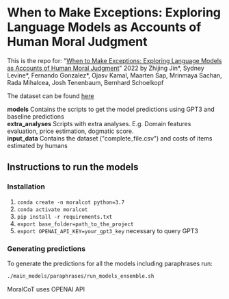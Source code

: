 #  When to Make Exceptions: Exploring Language Models as Accounts of Human Moral Judgment

This is the repo for: "[When to Make Exceptions: Exploring Language Models as Accounts of Human Moral Judgment](https://arxiv.org/abs/2210.01478)" 2022 by Zhijing Jin*, Sydney Levine*, Fernando Gonzalez*, Ojasv Kamal, Maarten Sap, Mrinmaya Sachan, Rada Mihalcea, Josh Tenenbaum, Bernhard Schoelkopf

The dataset can be found [here](https://github.com/feradauto/MoralCoT/blob/main/input_data/complete_file.csv)

**models** Contains the scripts to get the model predictions using GPT3 and baseline predictions  
**extra_analyses** Scripts with extra analyses. E.g. Domain features evaluation, price estimation, dogmatic score.  
**input_data** Contains the dataset ("complete_file.csv") and costs of items estimated by humans  


## Instructions to run the models

### Installation

1. `conda create -n moralcot python=3.7`
2. `conda activate moralcot`
3. `pip install -r requirements.txt`
4. `export base_folder=path_to_the_project`
5. `export OPENAI_API_KEY=your_gpt3_key`  necessary to query GPT3

### Generating predictions
To generate the predictions for all the models including paraphrases run:
```bash
./main_models/paraphrases/run_models_ensemble.sh
```

MoralCoT uses OPENAI API